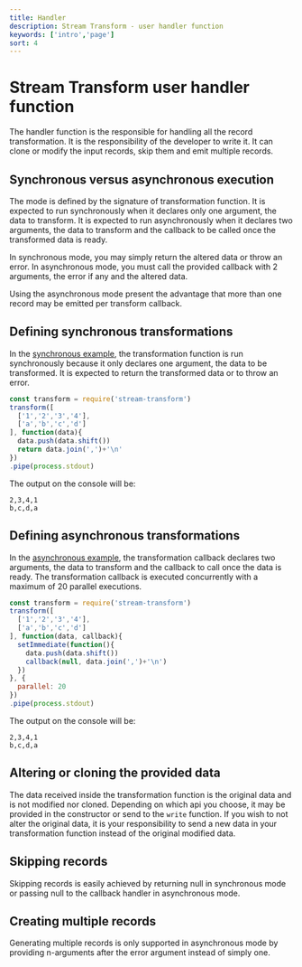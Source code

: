 ```yaml
---
title: Handler
description: Stream Transform - user handler function
keywords: ['intro','page']
sort: 4
---
```


# Stream Transform user handler function

The handler function is the responsible for handling all the record transformation. It is the responsibility of the developer to write it. It can clone or modify the input records, skip them and emit multiple records.

## Synchronous versus asynchronous execution

The mode is defined by the signature of transformation function. It is expected to run synchronously when it declares only one argument, the data to transform. It is expected to run asynchronously when it declares two arguments, the data to transform and the callback to be called once the transformed data is ready.

In synchronous mode, you may simply return the altered data or throw an error. In asynchronous mode, you must call the provided callback with 2 arguments, the error if any and the altered data.

Using the asynchronous mode present the advantage that more than one record may be emitted per transform callback.


## Defining synchronous transformations

In the [synchronous example](https://github.com/adaltas/node-stream-transform/blob/master/samples/module.sync.js), the transformation function is run synchronously because it only declares one argument, the data to be transformed. It is expected to return the transformed data or to throw an error.

```js
const transform = require('stream-transform')
transform([
  ['1','2','3','4'],
  ['a','b','c','d']
], function(data){
  data.push(data.shift())
  return data.join(',')+'\n'
})
.pipe(process.stdout)
```

The output on the console will be:

```csv
2,3,4,1
b,c,d,a
```

## Defining asynchronous transformations

In the [asynchronous example](https://github.com/adaltas/node-stream-transform/blob/master/samples/module.async.js), the transformation callback declares two arguments, the data to transform and the callback to call once the data is ready. The transformation callback is executed concurrently with a maximum of 20 parallel executions.

```js
const transform = require('stream-transform')
transform([
  ['1','2','3','4'],
  ['a','b','c','d']
], function(data, callback){
  setImmediate(function(){
    data.push(data.shift())
    callback(null, data.join(',')+'\n')
  })
}, {
  parallel: 20
})
.pipe(process.stdout)
```

The output on the console will be:

```csv
2,3,4,1
b,c,d,a
```

## Altering or cloning the provided data

The data received inside the transformation function is the original data and is not modified nor cloned. Depending on which api you choose, it may be provided in the constructor or send to the `write` function. If you wish to not alter the original data, it is your responsibility to send a new data in your transformation function instead of the original modified data.

## Skipping records

Skipping records is easily achieved by returning null in synchronous mode or passing null to the callback handler in asynchronous mode.

## Creating multiple records

Generating multiple records is only supported in asynchronous mode by providing n-arguments after the error argument instead of simply one.

